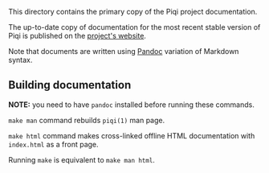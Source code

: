 This directory contains the primary copy of the Piqi project documentation.

The up-to-date copy of documentation for the most recent stable version of Piqi
is published on the [project's website](http:/piqi.org/doc/).

Note that documents are written using
[Pandoc](http://johnmacfarlane.net/pandoc/) variation of Markdown syntax.


Building documentation
----------------------

**NOTE:** you need to have `pandoc` installed before running these commands.

`make man` command rebuilds `piqi(1)` man page.

`make html` command makes cross-linked offline HTML documentation with
`index.html` as a front page.

Running `make` is equivalent to `make man html`.

